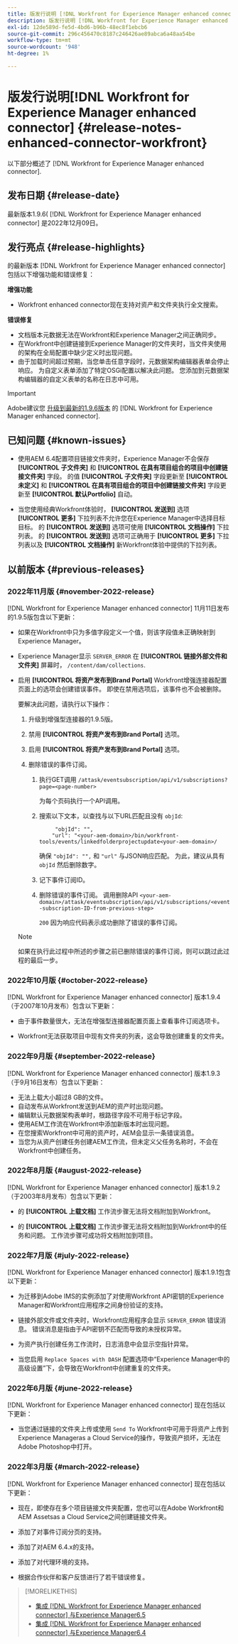 ```yaml
---
title: 版发行说明 [!DNL Workfront for Experience Manager enhanced connector]
description: 版发行说明 [!DNL Workfront for Experience Manager enhanced connector]
exl-id: 12de589d-fe5d-4bd6-b96b-48ec8f1ebcb6
source-git-commit: 296c456470c8187c246426ae89abca6a48aa54be
workflow-type: tm+mt
source-wordcount: '948'
ht-degree: 1%

---
```


#  版发行说明[!DNL Workfront for Experience Manager enhanced connector] {#release-notes-enhanced-connector-workfront}

以下部分概述了 [!DNL Workfront for Experience Manager enhanced connector].

## 发布日期 {#release-date}

最新版本1.9.6( [!DNL Workfront for Experience Manager enhanced connector] 是2022年12月09日。

## 发行亮点 {#release-highlights}

的最新版本 [!DNL Workfront for Experience Manager enhanced connector] 包括以下增强功能和错误修复：

**增强功能**

<!--

* Workfront enhanced connector now allows you to use new search parameters to be more specific while defining folder names on large repositories.

-->

* Workfront enhanced connector现在支持对资产和文件夹执行全文搜索。

**错误修复**

* 文档版本元数据无法在Workfront和Experience Manager之间正确同步。
* 在Workfront中创建链接到Experience Manager的文件夹时，当文件夹使用的架构在全局配置中缺少定义时出现问题。
* 由于加载时间超过预期，当您单击任意字段时，元数据架构编辑器表单会停止响应。 为自定义表单添加了特定OSGi配置以解决此问题。 您添加到元数据架构编辑器的自定义表单的名称在日志中可用。

>[!IMPORTANT]
>
>Adobe建议您 [升级到最新的1.9.6版本](../assets/update-workfront-enhanced-connector.md) 的 [!DNL Workfront for Experience Manager enhanced connector].

## 已知问题 {#known-issues}

* 使用AEM 6.4配置项目链接文件夹时，Experience Manager不会保存 **[!UICONTROL 子文件夹]** 和 **[!UICONTROL 在具有项目组合的项目中创建链接文件夹]** 字段。 的值 **[!UICONTROL 子文件夹]** 字段更新至 **[!UICONTROL 未定义]** 和 **[!UICONTROL 在具有项目组合的项目中创建链接文件夹]** 字段更新至 **[!UICONTROL 默认Portfolio]** 自动。

* 当您使用经典Workfront体验时， **[!UICONTROL 发送到]** 选项 **[!UICONTROL 更多]** 下拉列表不允许您在Experience Manager中选择目标目标。 的 **[!UICONTROL 发送到]** 选项可使用 **[!UICONTROL 文档操作]** 下拉列表。 的 **[!UICONTROL 发送到]** 选项可正确用于 **[!UICONTROL 更多]** 下拉列表以及 **[!UICONTROL 文档操作]** 新Workfront体验中提供的下拉列表。

## 以前版本 {#previous-releases}

### 2022年11月版 {#november-2022-release}

[!DNL Workfront for Experience Manager enhanced connector] 11月11日发布的1.9.5版包含以下更新：

* 如果在Workfront中只为多值字段定义一个值，则该字段值未正确映射到Experience Manager。

* Experience Manager显示 `SERVER_ERROR` 在 **[!UICONTROL 链接外部文件和文件夹]** 屏幕时， `/content/dam/collections`.

* 启用 **[!UICONTROL 将资产发布到Brand Portal]** Workfront增强连接器配置页面上的选项会创建错误事件。 即使在禁用选项后，该事件也不会被删除。

   要解决此问题，请执行以下操作：

   1. 升级到增强型连接器的1.9.5版。

   1. 禁用 **[!UICONTROL 将资产发布到Brand Portal]** 选项。

   1. 启用 **[!UICONTROL 将资产发布到Brand Portal]** 选项。

   1. 删除错误的事件订阅。

      1. 执行GET调用 `/attask/eventsubscription/api/v1/subscriptions?page=<page-number>`

         为每个页码执行一个API调用。

      1. 搜索以下文本，以查找与以下URL匹配且没有 `objId`:

         ```
              "objId": "",
             "url": "<your-aem-domain>/bin/workfront-tools/events/linkedfolderprojectupdate<your-aem-domain>/
         ```

         确保 `"objId": "",` 和 `"url"` 与JSON响应匹配。 为此，建议从具有 `objId` 然后删除数字。

      1. 记下事件订阅ID。

      1. 删除错误的事件订阅。 调用删除API `<your-aem-domain>/attask/eventsubscription/api/v1/subscriptions/<event-subscription-ID-from-previous-step>`

         `200` 因为响应代码表示成功删除了错误的事件订阅。
   >[!NOTE]
   >
   >如果在执行此过程中所述的步骤之前已删除错误的事件订阅，则可以跳过此过程的最后一步。

### 2022年10月版 {#october-2022-release}

[!DNL Workfront for Experience Manager enhanced connector] 版本1.9.4（于2007年10月发布）包含以下更新：

* 由于事件数量很大，无法在增强型连接器配置页面上查看事件订阅选项卡。

* Workfront无法获取项目中现有文件夹的列表，这会导致创建重复的文件夹。

### 2022年9月版 {#september-2022-release}

[!DNL Workfront for Experience Manager enhanced connector] 版本1.9.3（于9月16日发布）包含以下更新：

* 无法上载大小超过8 GB的文件。
* 自动发布从Workfront发送到AEM的资产时出现问题。
* 编辑默认元数据架构表单时，根路径字段不可用于标记字段。
* 使用AEM工作流在Workfront中添加新版本时出现问题。
* 在您搜索Workfront中可用的资产时，AEM会显示一条错误消息。
* 当您为从资产创建任务创建AEM工作流，但未定义父任务名称时，不会在Workfront中创建任务。

### 2022年8月版 {#august-2022-release}

[!DNL Workfront for Experience Manager enhanced connector] 版本1.9.2（于2003年8月发布）包含以下更新：

* 的 **[!UICONTROL 上载文档]** 工作流步骤无法将文档附加到Workfront。

* 的 **[!UICONTROL 上载文档]** 工作流步骤无法将文档附加到Workfront中的任务和问题。 工作流步骤可成功将文档附加到项目。

### 2022年7月版 {#july-2022-release}

[!DNL Workfront for Experience Manager enhanced connector] 版本1.9.1包含以下更新：

* 为迁移到Adobe IMS的实例添加了对使用Workfront API密钥的Experience Manager和Workfront应用程序之间身份验证的支持。

* 链接外部文件或文件夹时，Workfront应用程序会显示 `SERVER_ERROR` 错误消息。 错误消息是指由于API密钥不匹配而导致的未授权异常。

* 为资产执行创建任务工作流时，日志消息中会显示空指针异常。

* 当您启用 `Replace Spaces with DASH` 配置选项中“Experience Manager中的高级设置”下，会导致在Workfront中创建重复的文件夹。

### 2022年6月版 {#june-2022-release}

[!DNL Workfront for Experience Manager enhanced connector] 现在包括以下更新：

* 当您通过链接的文件夹上传或使用 `Send To` Workfront中可用于将资产上传到Experience Manageras a Cloud Service的操作，导致资产损坏，无法在Adobe Photoshop中打开。

### 2022年3月版 {#march-2022-release}

[!DNL Workfront for Experience Manager enhanced connector] 现在包括以下更新：

* 现在，即使存在多个项目链接文件夹配置，您也可以在Adobe Workfront和AEM Assetsas a Cloud Service之间创建链接文件夹。

* 添加了对事件订阅分页的支持。

* 添加了对AEM 6.4.x的支持。

* 添加了对代理环境的支持。

* 根据合作伙伴和客户反馈进行了若干错误修复。

>[!MORELIKETHIS]
>
>* [集成 [!DNL Workfront for Experience Manager enhanced connector] 与Experience Manager6.5](https://experienceleague.adobe.com/docs/experience-manager-65/assets/integrations/workfront-integrations.html?lang=en)
>* [集成 [!DNL Workfront for Experience Manager enhanced connector] 与Experience Manager6.4](https://experienceleague.adobe.com/docs/experience-manager-64/assets/integrations/workfront-integrations.html?lang=en)


